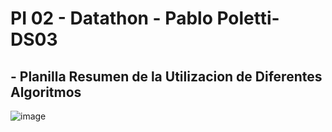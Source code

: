 # PI 02 - Datathon - Pablo Poletti-DS03


## - Planilla Resumen de la Utilizacion de Diferentes Algoritmos

![image](https://user-images.githubusercontent.com/104991677/191863504-ef925445-8c5e-4929-89ff-35768550aa6e.png)



